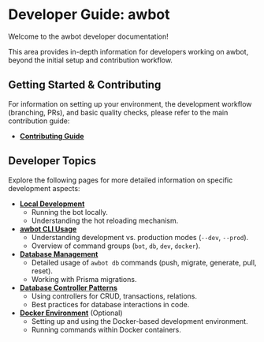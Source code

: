 # Developer Guide: awbot

Welcome to the awbot developer documentation!

This area provides in-depth information for developers working on awbot, beyond the initial setup and contribution workflow.

## Getting Started & Contributing

For information on setting up your environment, the development workflow (branching, PRs), and basic quality checks, please refer to the main contribution guide:

* [**Contributing Guide**](./.github/CONTRIBUTING.md)

## Developer Topics

Explore the following pages for more detailed information on specific development aspects:

* **[Local Development](./docs/content/dev/local_development.md)**
  * Running the bot locally.
  * Understanding the hot reloading mechanism.
* **[awbot CLI Usage](./docs/content/dev/cli/index.md)**
  * Understanding development vs. production modes (`--dev`, `--prod`).
  * Overview of command groups (`bot`, `db`, `dev`, `docker`).
* **[Database Management](./docs/content/dev/database.md)**
  * Detailed usage of `awbot db` commands (push, migrate, generate, pull, reset).
  * Working with Prisma migrations.
* **[Database Controller Patterns](./docs/content/dev/database_patterns.md)**
  * Using controllers for CRUD, transactions, relations.
  * Best practices for database interactions in code.
* **[Docker Environment](./docs/content/dev/docker_development.md)** (Optional)
  * Setting up and using the Docker-based development environment.
  * Running commands within Docker containers.
